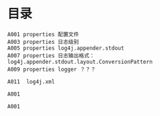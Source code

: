 # 目录 
    A001 properties 配置文件 
    A003 properties 日志级别 
    A005 properties log4j.appender.stdout 
    A007 properties 日志输出格式：log4j.appender.stdout.layout.ConversionPattern
    A009 properties logger ？？？
    
    A011  log4j.xml
    
    A001
    
    A001
    
